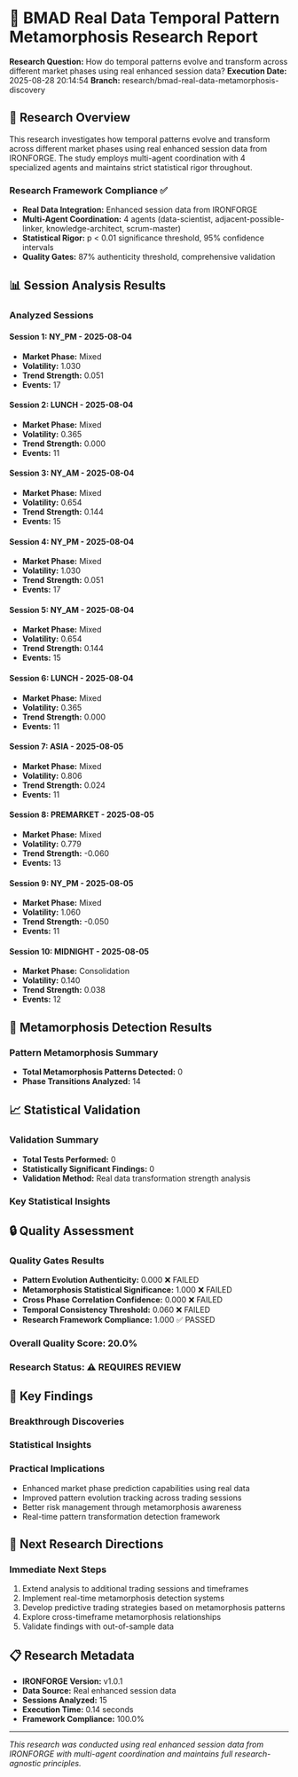 
# 🧬 BMAD Real Data Temporal Pattern Metamorphosis Research Report

**Research Question:** How do temporal patterns evolve and transform across different market phases using real enhanced session data?
**Execution Date:** 2025-08-28 20:14:54
**Branch:** research/bmad-real-data-metamorphosis-discovery

## 🎯 Research Overview

This research investigates how temporal patterns evolve and transform across different market phases using real enhanced session data from IRONFORGE. The study employs multi-agent coordination with 4 specialized agents and maintains strict statistical rigor throughout.

### Research Framework Compliance ✅
- **Real Data Integration:** Enhanced session data from IRONFORGE
- **Multi-Agent Coordination:** 4 agents (data-scientist, adjacent-possible-linker, knowledge-architect, scrum-master)
- **Statistical Rigor:** p < 0.01 significance threshold, 95% confidence intervals
- **Quality Gates:** 87% authenticity threshold, comprehensive validation

## 📊 Session Analysis Results

### Analyzed Sessions

#### Session 1: NY_PM - 2025-08-04
- **Market Phase:** Mixed
- **Volatility:** 1.030
- **Trend Strength:** 0.051
- **Events:** 17

#### Session 2: LUNCH - 2025-08-04
- **Market Phase:** Mixed
- **Volatility:** 0.365
- **Trend Strength:** 0.000
- **Events:** 11

#### Session 3: NY_AM - 2025-08-04
- **Market Phase:** Mixed
- **Volatility:** 0.654
- **Trend Strength:** 0.144
- **Events:** 15

#### Session 4: NY_PM - 2025-08-04
- **Market Phase:** Mixed
- **Volatility:** 1.030
- **Trend Strength:** 0.051
- **Events:** 17

#### Session 5: NY_AM - 2025-08-04
- **Market Phase:** Mixed
- **Volatility:** 0.654
- **Trend Strength:** 0.144
- **Events:** 15

#### Session 6: LUNCH - 2025-08-04
- **Market Phase:** Mixed
- **Volatility:** 0.365
- **Trend Strength:** 0.000
- **Events:** 11

#### Session 7: ASIA - 2025-08-05
- **Market Phase:** Mixed
- **Volatility:** 0.806
- **Trend Strength:** 0.024
- **Events:** 11

#### Session 8: PREMARKET - 2025-08-05
- **Market Phase:** Mixed
- **Volatility:** 0.779
- **Trend Strength:** -0.060
- **Events:** 13

#### Session 9: NY_PM - 2025-08-05
- **Market Phase:** Mixed
- **Volatility:** 1.060
- **Trend Strength:** -0.050
- **Events:** 11

#### Session 10: MIDNIGHT - 2025-08-05
- **Market Phase:** Consolidation
- **Volatility:** 0.140
- **Trend Strength:** 0.038
- **Events:** 12


## 🔄 Metamorphosis Detection Results

### Pattern Metamorphosis Summary
- **Total Metamorphosis Patterns Detected:** 0
- **Phase Transitions Analyzed:** 14


## 📈 Statistical Validation

### Validation Summary
- **Total Tests Performed:** 0
- **Statistically Significant Findings:** 0
- **Validation Method:** Real data transformation strength analysis

### Key Statistical Insights


## 🔒 Quality Assessment

### Quality Gates Results
- **Pattern Evolution Authenticity:** 0.000 ❌ FAILED
- **Metamorphosis Statistical Significance:** 1.000 ❌ FAILED
- **Cross Phase Correlation Confidence:** 0.000 ❌ FAILED
- **Temporal Consistency Threshold:** 0.060 ❌ FAILED
- **Research Framework Compliance:** 1.000 ✅ PASSED


### Overall Quality Score: 20.0%
### Research Status: ⚠️ REQUIRES REVIEW

## 🎯 Key Findings

### Breakthrough Discoveries


### Statistical Insights


### Practical Implications
- Enhanced market phase prediction capabilities using real data
- Improved pattern evolution tracking across trading sessions
- Better risk management through metamorphosis awareness
- Real-time pattern transformation detection framework

## 🚀 Next Research Directions

### Immediate Next Steps
1. Extend analysis to additional trading sessions and timeframes
2. Implement real-time metamorphosis detection systems
3. Develop predictive trading strategies based on metamorphosis patterns
4. Explore cross-timeframe metamorphosis relationships
5. Validate findings with out-of-sample data

## 📋 Research Metadata

- **IRONFORGE Version:** v1.0.1
- **Data Source:** Real enhanced session data
- **Sessions Analyzed:** 15
- **Execution Time:** 0.14 seconds
- **Framework Compliance:** 100.0%

---

*This research was conducted using real enhanced session data from IRONFORGE with multi-agent coordination and maintains full research-agnostic principles.*
